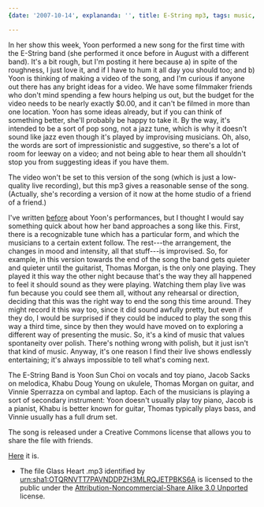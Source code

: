 ```yaml
---
{date: '2007-10-14', explananda: '', title: E-String mp3, tags: music, yoon_sun_choi}

---
```

In her show this week, Yoon performed a new song for the first time with the E-String band (she performed it once before in August with a different band).  It's a bit rough, but I'm posting it here because a) in spite of the roughness, I just love it, and if I have to hum it all day you should too; and b) Yoon is thinking of making a video of the song, and I'm curious if anyone out there has any bright ideas for a video.  We have some filmmaker friends who don't mind spending a few hours helping us out, but the budget for the video needs to be nearly exactly $0.00, and it can't be filmed in more than one location.  Yoon has some ideas already, but if you can think of something better, she'll probably be happy to take it.  By the way, it's intended to be a sort of pop song, not a jazz tune, which is why it doesn't sound like jazz even though it's played by improvising musicians.  Oh, also, the words are sort of impressionistic and suggestive, so there's a lot of room for leeway on a video; and not being able to hear them all shouldn't stop you from suggesting ideas if you have them.

The video won't be set to this version of the song (which is just a low-quality live recording), but this mp3 gives a reasonable sense of the song.  (Actually, she's recording a version of it now at the home studio of a friend of a friend.)

I've written <a href="http://www.explananda.com/?p=1902">before</a> about Yoon's performances, but I thought I would say something quick about how her band approaches a song like this.  First, there is a recognizable tune which has a particular form, and which the musicians to a certain extent follow.  The rest---the arrangement, the changes in mood and intensity, all that stuff---is improvised.  So, for example, in this version towards the end of the song the band gets quieter and quieter until the guitarist, Thomas Morgan, is the only one playing.  They played it this way the other night because that's the way they all happened to feel it should sound as they were playing.  Watching them play live was fun because you could see them all, without any rehearsal or direction, deciding that this was the right way to end the song this time around.  They might record it this way too, since it did sound awfully pretty, but even if they do, I would be surprised if they could be induced to play the song this way a third time, since by then they would have moved on to exploring a different way of presenting the music.  So, it's a kind of music that values spontaneity over polish.  There's nothing wrong with polish, but it just isn't that kind of music.  Anyway, it's one reason I find their live shows endlessly entertaining; it's always impossible to tell what's coming next.

The E-String Band is Yoon Sun Choi on vocals and toy piano, Jacob Sacks on melodica, Khabu Doug Young on ukulele, Thomas Morgan on guitar, and Vinnie Sperrazza on cymbal and laptop.  Each of the musicians is playing a sort of secondary instrument: Yoon doesn't usually play toy piano, Jacob is a pianist, Khabu is better known for guitar, Thomas typically plays bass, and Vinnie usually has a full drum set.

The song is released under a Creative Commons license that allows you to share the file with friends.

<a href="/media/explananda/GlassHeart.mp3">Here</a> it is.

<!-- Publish this file at http://www.explananda.com/?p=2134 -->
<ul>
<li>The file Glass Heart .mp3 identified by <a href="magnet:?xt=urn:sha1:OTQRNVTT7PAVNDDPZH3MLRQJETPBKS6A">urn:sha1:OTQRNVTT7PAVNDDPZH3MLRQJETPBKS6A</a> is licensed to the public under the <a about="urn:sha1:OTQRNVTT7PAVNDDPZH3MLRQJETPBKS6A" rel="license" href="http://creativecommons.org/licenses/by-nc-sa/3.0/">Attribution-Noncommercial-Share Alike 3.0 Unported</a> license.</li>
</ul>

